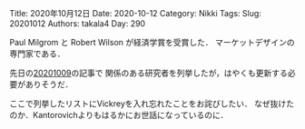 ﻿Title: 2020年10月12日
Date: 2020-10-12
Category: Nikki
Tags: 
Slug: 20201012
Authors: takala4
Day: 290



Paul Milgrom と Robert Wilson
が経済学賞を受賞した．
マーケットデザインの専門家である．


先日の[20201009](20201009.html)の記事で
関係のある研究者を列挙したが，はやくも更新する必要がありそうだ．



ここで列挙したリストにVickreyを入れ忘れたことをお詫びしたい．
なぜ抜けたのか．Kantorovichよりもはるかにお世話になっているのに．